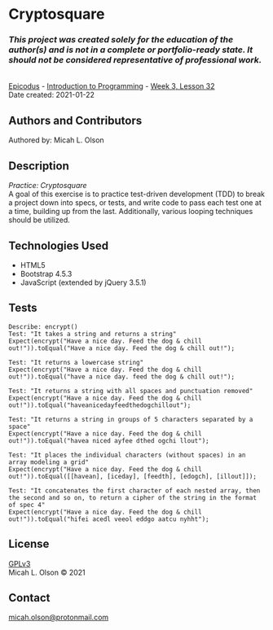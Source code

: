# Cryptosquare

### _This project was created solely for the education of the author(s) and is not in a complete or portfolio-ready state. It should not be considered representative of professional work._
\
[Epicodus](https://www.epicodus.com/) - [Introduction to Programming](https://www.learnhowtoprogram.com/introduction-to-programming) - [Week 3, Lesson 32](https://www.learnhowtoprogram.com/introduction-to-programming/arrays-and-looping/practice-roman-numerals)
\
Date created: 2021-01-22

## Authors and Contributors
Authored by: Micah L. Olson

## Description
_Practice: Cryptosquare_  
A goal of this exercise is to practice test-driven development (TDD) to break a project down into specs, or tests, and write code to pass each test one at a time, building up from the last. Additionally, various looping techniques should be utilized.

## Technologies Used
* HTML5
* Bootstrap 4.5.3
* JavaScript (extended by jQuery 3.5.1)

## Tests
```
Describe: encrypt()
Test: "It takes a string and returns a string"
Expect(encrypt("Have a nice day. Feed the dog & chill out!")).toEqual("Have a nice day. Feed the dog & chill out!");

Test: "It returns a lowercase string"
Expect(encrypt("Have a nice day. Feed the dog & chill out!")).toEqual("have a nice day. feed the dog & chill out!");

Test: "It returns a string with all spaces and punctuation removed"
Expect(encrypt("Have a nice day. Feed the dog & chill out!")).toEqual("haveanicedayfeedthedogchillout");

Test: "It returns a string in groups of 5 characters separated by a space"
Expect(encrypt("Have a nice day. Feed the dog & chill out!")).toEqual("havea niced ayfee dthed ogchi llout");

Test: "It places the individual characters (without spaces) in an array modeling a grid"
Expect(encrypt("Have a nice day. Feed the dog & chill out!")).toEqual([[havean], [iceday], [feedth], [edogch], [illout]]);

Test: "It concatenates the first character of each nested array, then the second and so on, to return a cipher of the string in the format of spec 4"
Expect(encrypt("Have a nice day. Feed the dog & chill out!")).toEqual("hifei acedl veeol eddgo aatcu nyhht");
```

## License
[GPLv3](https://choosealicense.com/licenses/gpl-3.0/)\
Micah L. Olson &copy; 2021

## Contact
micah.olson@protonmail.com